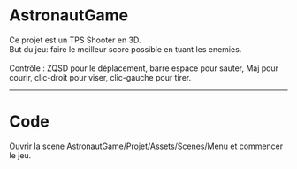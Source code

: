 # AstronautGame

Ce projet est un TPS Shooter en 3D.<br>
But du jeu: faire le meilleur score possible en tuant les enemies. <br><br>
Contrôle : ZQSD pour le déplacement, barre espace pour sauter, Maj pour courir, clic-droit pour viser, clic-gauche pour tirer.

----------------------------------------------------
# Code

Ouvrir la scene AstronautGame/Projet/Assets/Scenes/Menu et commencer le jeu.
